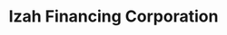 ---
title: "Izah Financing Corporation"
url: /zamboanga/izah-financing-corporation/
shop: Leiher
---
